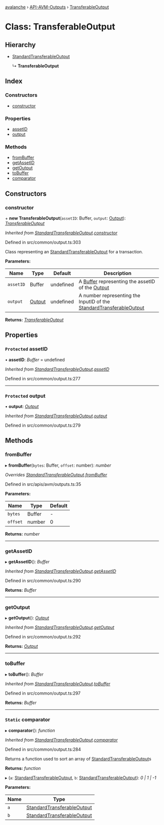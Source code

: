 [avalanche](../README.md) › [API-AVM-Outputs](../modules/api_avm_outputs.md) › [TransferableOutput](api_avm_outputs.transferableoutput.md)

# Class: TransferableOutput

## Hierarchy

* [StandardTransferableOutput](common_output.standardtransferableoutput.md)

  ↳ **TransferableOutput**

## Index

### Constructors

* [constructor](api_avm_outputs.transferableoutput.md#constructor)

### Properties

* [assetID](api_avm_outputs.transferableoutput.md#protected-assetid)
* [output](api_avm_outputs.transferableoutput.md#protected-output)

### Methods

* [fromBuffer](api_avm_outputs.transferableoutput.md#frombuffer)
* [getAssetID](api_avm_outputs.transferableoutput.md#getassetid)
* [getOutput](api_avm_outputs.transferableoutput.md#getoutput)
* [toBuffer](api_avm_outputs.transferableoutput.md#tobuffer)
* [comparator](api_avm_outputs.transferableoutput.md#static-comparator)

## Constructors

###  constructor

\+ **new TransferableOutput**(`assetID`: Buffer, `output`: [Output](common_output.output.md)): *[TransferableOutput](api_avm_outputs.transferableoutput.md)*

*Inherited from [StandardTransferableOutput](common_output.standardtransferableoutput.md).[constructor](common_output.standardtransferableoutput.md#constructor)*

Defined in src/common/output.ts:303

Class representing an [StandardTransferableOutput](common_output.standardtransferableoutput.md) for a transaction.

**Parameters:**

Name | Type | Default | Description |
------ | ------ | ------ | ------ |
`assetID` | Buffer | undefined | A [Buffer](https://github.com/feross/buffer) representing the assetID of the [Output](common_output.output.md) |
`output` | [Output](common_output.output.md) | undefined | A number representing the InputID of the [StandardTransferableOutput](common_output.standardtransferableoutput.md)  |

**Returns:** *[TransferableOutput](api_avm_outputs.transferableoutput.md)*

## Properties

### `Protected` assetID

• **assetID**: *Buffer* = undefined

*Inherited from [StandardTransferableOutput](common_output.standardtransferableoutput.md).[assetID](common_output.standardtransferableoutput.md#protected-assetid)*

Defined in src/common/output.ts:277

___

### `Protected` output

• **output**: *[Output](common_output.output.md)*

*Inherited from [StandardTransferableOutput](common_output.standardtransferableoutput.md).[output](common_output.standardtransferableoutput.md#protected-output)*

Defined in src/common/output.ts:279

## Methods

###  fromBuffer

▸ **fromBuffer**(`bytes`: Buffer, `offset`: number): *number*

*Overrides [StandardTransferableOutput](common_output.standardtransferableoutput.md).[fromBuffer](common_output.standardtransferableoutput.md#abstract-frombuffer)*

Defined in src/apis/avm/outputs.ts:35

**Parameters:**

Name | Type | Default |
------ | ------ | ------ |
`bytes` | Buffer | - |
`offset` | number | 0 |

**Returns:** *number*

___

###  getAssetID

▸ **getAssetID**(): *Buffer*

*Inherited from [StandardTransferableOutput](common_output.standardtransferableoutput.md).[getAssetID](common_output.standardtransferableoutput.md#getassetid)*

Defined in src/common/output.ts:290

**Returns:** *Buffer*

___

###  getOutput

▸ **getOutput**(): *[Output](common_output.output.md)*

*Inherited from [StandardTransferableOutput](common_output.standardtransferableoutput.md).[getOutput](common_output.standardtransferableoutput.md#getoutput)*

Defined in src/common/output.ts:292

**Returns:** *[Output](common_output.output.md)*

___

###  toBuffer

▸ **toBuffer**(): *Buffer*

*Inherited from [StandardTransferableOutput](common_output.standardtransferableoutput.md).[toBuffer](common_output.standardtransferableoutput.md#tobuffer)*

Defined in src/common/output.ts:297

**Returns:** *Buffer*

___

### `Static` comparator

▸ **comparator**(): *function*

*Inherited from [StandardTransferableOutput](common_output.standardtransferableoutput.md).[comparator](common_output.standardtransferableoutput.md#static-comparator)*

Defined in src/common/output.ts:284

Returns a function used to sort an array of [StandardTransferableOutput](common_output.standardtransferableoutput.md)s

**Returns:** *function*

▸ (`a`: [StandardTransferableOutput](common_output.standardtransferableoutput.md), `b`: [StandardTransferableOutput](common_output.standardtransferableoutput.md)): *0 | 1 | -1*

**Parameters:**

Name | Type |
------ | ------ |
`a` | [StandardTransferableOutput](common_output.standardtransferableoutput.md) |
`b` | [StandardTransferableOutput](common_output.standardtransferableoutput.md) |
